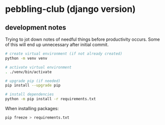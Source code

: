 # pebbling-club (django version)

## development notes

Trying to jot down notes of needful things before productivity occurs.
Some of this will end up unnecessary after initial commit.

```bash
# create virtual environment (if not already created)
python -m venv venv

# activate virtual environment
. ./venv/bin/activate

# upgrade pip (if needed)
pip install --upgrade pip

# install dependencies
python -m pip install -r requirements.txt
```

When installing packages:
```bash
pip freeze > requirements.txt
```